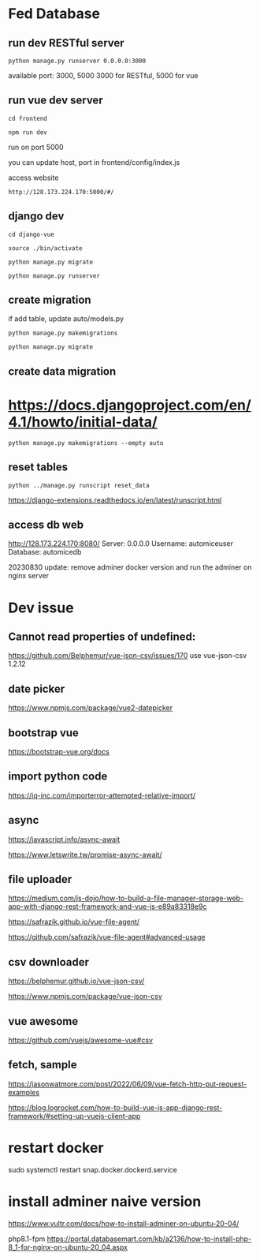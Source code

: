 # Fed Database


## run dev RESTful server

`python manage.py runserver 0.0.0.0:3000`

available port: 3000, 5000
3000 for RESTful, 5000 for vue

## run vue dev server

`cd frontend`

`npm run dev`

run on port 5000

you can update host, port in frontend/config/index.js 

access website

`http://128.173.224.170:5000/#/`

## django dev

`cd django-vue`

`source ./bin/activate`

`python manage.py migrate`

`python manage.py runserver`

## create migration

if add table, update auto/models.py

`python manage.py makemigrations`

`python manage.py migrate`

## create data migration

# https://docs.djangoproject.com/en/4.1/howto/initial-data/

`python manage.py makemigrations --empty auto`


## reset tables

`python ../manage.py runscript reset_data`

https://django-extensions.readthedocs.io/en/latest/runscript.html

## access db web

http://128.173.224.170:8080/
Server: 0.0.0.0
Username: automiceuser
Database: automicedb

20230830 update: remove adminer docker version and run the adminer on nginx server

# Dev issue

## Cannot read properties of undefined: 

https://github.com/Belphemur/vue-json-csv/issues/170
use vue-json-csv 1.2.12


## date picker

https://www.npmjs.com/package/vue2-datepicker


## bootstrap vue

https://bootstrap-vue.org/docs

## import python code

https://iq-inc.com/importerror-attempted-relative-import/

## async

https://javascript.info/async-await

https://www.letswrite.tw/promise-async-await/

## file uploader

https://medium.com/js-dojo/how-to-build-a-file-manager-storage-web-app-with-django-rest-framework-and-vue-js-e89a83318e9c

https://safrazik.github.io/vue-file-agent/

https://github.com/safrazik/vue-file-agent#advanced-usage

## csv downloader

https://belphemur.github.io/vue-json-csv/

https://www.npmjs.com/package/vue-json-csv

## vue awesome

https://github.com/vuejs/awesome-vue#csv

## fetch, sample

https://jasonwatmore.com/post/2022/06/09/vue-fetch-http-put-request-examples

https://blog.logrocket.com/how-to-build-vue-js-app-django-rest-framework/#setting-up-vuejs-client-app


# restart docker

sudo systemctl restart snap.docker.dockerd.service



# install adminer naive version

https://www.vultr.com/docs/how-to-install-adminer-on-ubuntu-20-04/

php8.1-fpm
https://portal.databasemart.com/kb/a2136/how-to-install-php-8_1-for-nginx-on-ubuntu-20_04.aspx


